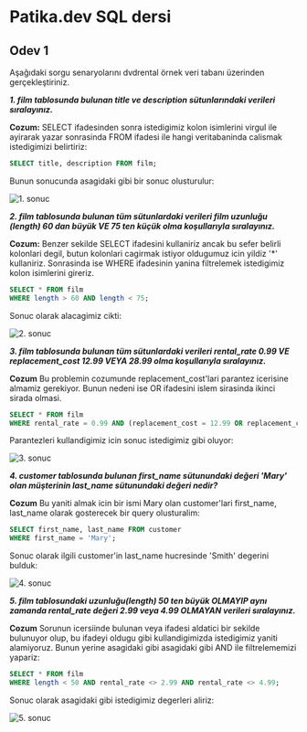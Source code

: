 # Patika.dev SQL dersi 
## Odev 1

Aşağıdaki sorgu senaryolarını dvdrental örnek veri tabanı üzerinden gerçekleştiriniz.

***1. film tablosunda bulunan title ve description sütunlarındaki verileri sıralayınız.***

**Cozum:**
SELECT ifadesinden sonra istedigimiz kolon isimlerini virgul ile ayirarak yazar sonrasinda FROM ifadesi ile hangi veritabaninda calismak istedigimizi belirtiriz:

```SQL
SELECT title, description FROM film;
```
Bunun sonucunda asagidaki gibi bir sonuc olusturulur:

![1. sonuc](https://github.com/ErincT/patika.dev_Projelerim/blob/8d655dfb3f1da58956e718b946f503e32d0aa9b4/images/SqlOdev1_1.jpg)

***2. film tablosunda bulunan tüm sütunlardaki verileri film uzunluğu (length) 60 dan büyük VE 75 ten küçük olma koşullarıyla sıralayınız.***

**Cozum:**
Benzer sekilde SELECT ifadesini kullaniriz ancak bu sefer belirli kolonlari degil, butun kolonlari cagirmak istiyor oldugumuz icin yildiz '*' kullaniriz. 
Sonrasinda ise WHERE ifadesinin yanina filtrelemek istedigimiz kolon isimlerini gireriz. 
```SQL
SELECT * FROM film
WHERE length > 60 AND length < 75;
```
Sonuc olarak alacagimiz cikti: 

![2. sonuc](https://github.com/ErincT/patika.dev_Projelerim/blob/a1401fdc9aa759483a386817dc2f3d0c21623f24/images/SqlOdev1_2.jpg)

***3. film tablosunda bulunan tüm sütunlardaki verileri rental_rate 0.99 VE replacement_cost 12.99 VEYA 28.99 olma koşullarıyla sıralayınız.***

**Cozum**
Bu problemin cozumunde replacement_cost'lari parantez icerisine almamiz gerekiyor. Bunun nedeni ise OR ifadesini islem sirasinda ikinci sirada olmasi. 
```SQL
SELECT * FROM film
WHERE rental_rate = 0.99 AND (replacement_cost = 12.99 OR replacement_cost = 28.99);
```
Parantezleri kullandigimiz icin sonuc istedigimiz gibi oluyor: 

![3. sonuc](https://github.com/ErincT/patika.dev_Projelerim/blob/ded1d64f80cdc5c20eb5f9a0221f9f59232473a9/images/SqlOdev1_3.jpg)

***4. customer tablosunda bulunan first_name sütunundaki değeri 'Mary' olan müşterinin last_name sütunundaki değeri nedir?***

**Cozum**
Bu yaniti almak icin bir ismi Mary olan customer'lari first_name, last_name olarak gosterecek bir query olusturalim:
```SQL
SELECT first_name, last_name FROM customer
WHERE first_name = 'Mary';
```
Sonuc olarak ilgili customer'in last_name hucresinde 'Smith' degerini bulduk: 

![4. sonuc](https://github.com/ErincT/patika.dev_Projelerim/blob/4a13ee9e67e9e17866ddf6ed4a04dbb41592c6b5/images/SqlOdev1_4.jpg)

***5. film tablosundaki uzunluğu(length) 50 ten büyük OLMAYIP aynı zamanda rental_rate değeri 2.99 veya 4.99 OLMAYAN verileri sıralayınız.***

**Cozum**
Sorunun icersiinde bulunan veya ifadesi aldatici bir sekilde bulunuyor olup, bu ifadeyi oldugu gibi kullandigimizda istedigimiz yaniti alamiyoruz. Bunun yerine asagidaki gibi asagidaki gibi AND ile filtrelememizi yapariz: 
```SQL
SELECT * FROM film
WHERE length < 50 AND rental_rate <> 2.99 AND rental_rate <> 4.99;
```
Sonuc olarak asagidaki gibi istedigimiz degerleri aliriz: 

![5. sonuc](https://github.com/ErincT/patika.dev_Projelerim/blob/7ab58a571265498630e3d2116edeec3bf8b31584/images/SqlOdev1_5.jpg)
